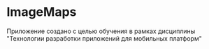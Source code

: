 # ImageMaps
Приложение создано с целью обучения в рамках дисциплины "Технологии разработки приложений для мобильных платформ"
